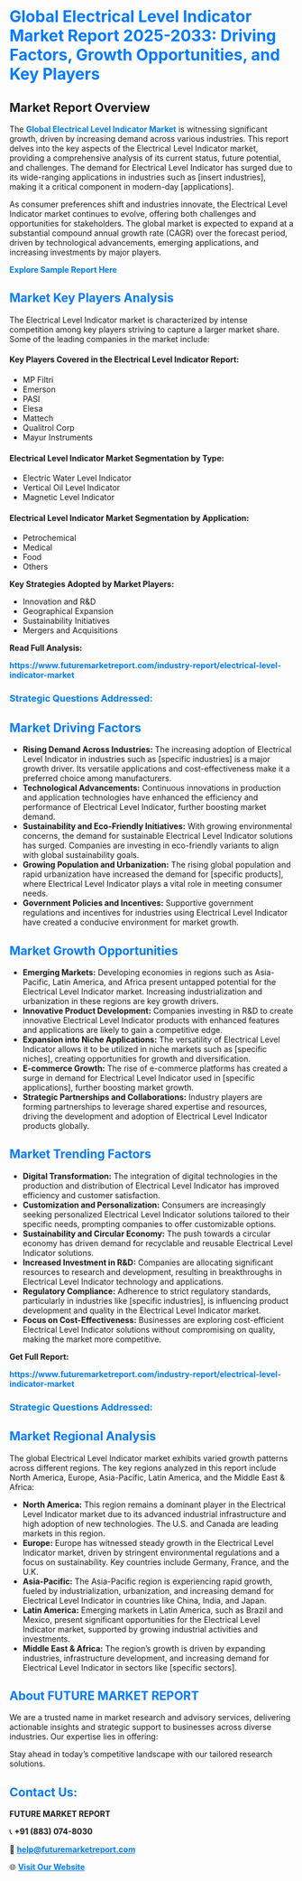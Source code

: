 <h1 style="color: #007BFF;">Global Electrical Level Indicator Market Report 2025-2033: Driving Factors, Growth Opportunities, and Key Players</h1>

<section id="overview">
<h2>Market Report Overview</h2>
<p>The <a href="https://www.futuremarketreport.com/industry-report/electrical-level-indicator-market" style="color: #007BFF; text-decoration: none;"><strong>Global Electrical Level Indicator Market</strong></a> is witnessing significant growth, driven by increasing demand across various industries. This report delves into the key aspects of the Electrical Level Indicator market, providing a comprehensive analysis of its current status, future potential, and challenges. The demand for Electrical Level Indicator has surged due to its wide-ranging applications in industries such as [insert industries], making it a critical component in modern-day [applications].</p>
<p>As consumer preferences shift and industries innovate, the Electrical Level Indicator market continues to evolve, offering both challenges and opportunities for stakeholders. The global market is expected to expand at a substantial compound annual growth rate (CAGR) over the forecast period, driven by technological advancements, emerging applications, and increasing investments by major players.</p>
</section>

<section id="overview">
<p><a href="https://www.futuremarketreport.com/request-sample/reportId=84722" style="color: #007BFF; text-decoration: none;"><strong>Explore Sample Report Here</strong></a></p>
</section>

<section id="key-players">
<h2 style="color: #007BFF;">Market Key Players Analysis</h2>
<p>The Electrical Level Indicator market is characterized by intense competition among key players striving to capture a larger market share. Some of the leading companies in the market include:</p>
<h4>Key Players Covered in the Electrical Level Indicator Report:</h4>
<ul><li>MP Filtri</li><li>Emerson</li><li>PASI</li><li>Elesa</li><li>Mattech</li><li>Qualitrol Corp</li><li>Mayur Instruments</li></ul>
<h4>Electrical Level Indicator Market Segmentation by Type:</h4>
<ul><li>Electric Water Level Indicator</li><li>Vertical Oil Level Indicator</li><li>Magnetic Level Indicator</li></ul>

<h4>Electrical Level Indicator Market Segmentation by Application:</h4>
<ul><li>Petrochemical</li><li>Medical</li><li>Food</li><li>Others</li></ul>
<p><strong>Key Strategies Adopted by Market Players:</strong></p>
<ul>
<li>Innovation and R&D</li>
<li>Geographical Expansion</li>
<li>Sustainability Initiatives</li>
<li>Mergers and Acquisitions</li>
</ul>
</section>

<section>
<p><strong>Read Full Analysis: </strong></p><a href="https://www.futuremarketreport.com/industry-report/electrical-level-indicator-market" style="color: #007BFF; text-decoration: none;"><strong>https://www.futuremarketreport.com/industry-report/electrical-level-indicator-market</strong></a>
<h3 style="color: #007BFF;">Strategic Questions Addressed:</h3>
</section>

<section id="driving-factors">
<h2 style="color: #007BFF;">Market Driving Factors</h2>
<ul>
<li><strong>Rising Demand Across Industries:</strong> The increasing adoption of Electrical Level Indicator in industries such as [specific industries] is a major growth driver. Its versatile applications and cost-effectiveness make it a preferred choice among manufacturers.</li>
<li><strong>Technological Advancements:</strong> Continuous innovations in production and application technologies have enhanced the efficiency and performance of Electrical Level Indicator, further boosting market demand.</li>
<li><strong>Sustainability and Eco-Friendly Initiatives:</strong> With growing environmental concerns, the demand for sustainable Electrical Level Indicator solutions has surged. Companies are investing in eco-friendly variants to align with global sustainability goals.</li>
<li><strong>Growing Population and Urbanization:</strong> The rising global population and rapid urbanization have increased the demand for [specific products], where Electrical Level Indicator plays a vital role in meeting consumer needs.</li>
<li><strong>Government Policies and Incentives:</strong> Supportive government regulations and incentives for industries using Electrical Level Indicator have created a conducive environment for market growth.</li>
</ul>
</section>

<section id="growth-opportunities">
<h2 style="color: #007BFF;">Market Growth Opportunities</h2>
<ul>
<li><strong>Emerging Markets:</strong> Developing economies in regions such as Asia-Pacific, Latin America, and Africa present untapped potential for the Electrical Level Indicator market. Increasing industrialization and urbanization in these regions are key growth drivers.</li>
<li><strong>Innovative Product Development:</strong> Companies investing in R&D to create innovative Electrical Level Indicator products with enhanced features and applications are likely to gain a competitive edge.</li>
<li><strong>Expansion into Niche Applications:</strong> The versatility of Electrical Level Indicator allows it to be utilized in niche markets such as [specific niches], creating opportunities for growth and diversification.</li>
<li><strong>E-commerce Growth:</strong> The rise of e-commerce platforms has created a surge in demand for Electrical Level Indicator used in [specific applications], further boosting market growth.</li>
<li><strong>Strategic Partnerships and Collaborations:</strong> Industry players are forming partnerships to leverage shared expertise and resources, driving the development and adoption of Electrical Level Indicator products globally.</li>
</ul>
</section>

<section id="trending-factors">
<h2 style="color: #007BFF;">Market Trending Factors</h2>
<ul>
<li><strong>Digital Transformation:</strong> The integration of digital technologies in the production and distribution of Electrical Level Indicator has improved efficiency and customer satisfaction.</li>
<li><strong>Customization and Personalization:</strong> Consumers are increasingly seeking personalized Electrical Level Indicator solutions tailored to their specific needs, prompting companies to offer customizable options.</li>
<li><strong>Sustainability and Circular Economy:</strong> The push towards a circular economy has driven demand for recyclable and reusable Electrical Level Indicator solutions.</li>
<li><strong>Increased Investment in R&D:</strong> Companies are allocating significant resources to research and development, resulting in breakthroughs in Electrical Level Indicator technology and applications.</li>
<li><strong>Regulatory Compliance:</strong> Adherence to strict regulatory standards, particularly in industries like [specific industries], is influencing product development and quality in the Electrical Level Indicator market.</li>
<li><strong>Focus on Cost-Effectiveness:</strong> Businesses are exploring cost-efficient Electrical Level Indicator solutions without compromising on quality, making the market more competitive.</li>
</ul>
</section>

<section>
<p><strong>Get Full Report: </strong></p><a href="https://www.futuremarketreport.com/industry-report/electrical-level-indicator-market" style="color: #007BFF; text-decoration: none;"><strong>https://www.futuremarketreport.com/industry-report/electrical-level-indicator-market</strong></a>
<h3 style="color: #007BFF;">Strategic Questions Addressed:</h3>
</section>


<section id="regional-analysis">
<h2 style="color: #007BFF;">Market Regional Analysis</h2>
<p>The global Electrical Level Indicator market exhibits varied growth patterns across different regions. The key regions analyzed in this report include North America, Europe, Asia-Pacific, Latin America, and the Middle East & Africa:</p>
<ul>
<li><strong>North America:</strong> This region remains a dominant player in the Electrical Level Indicator market due to its advanced industrial infrastructure and high adoption of new technologies. The U.S. and Canada are leading markets in this region.</li>
<li><strong>Europe:</strong> Europe has witnessed steady growth in the Electrical Level Indicator market, driven by stringent environmental regulations and a focus on sustainability. Key countries include Germany, France, and the U.K.</li>
<li><strong>Asia-Pacific:</strong> The Asia-Pacific region is experiencing rapid growth, fueled by industrialization, urbanization, and increasing demand for Electrical Level Indicator in countries like China, India, and Japan.</li>
<li><strong>Latin America:</strong> Emerging markets in Latin America, such as Brazil and Mexico, present significant opportunities for the Electrical Level Indicator market, supported by growing industrial activities and investments.</li>
<li><strong>Middle East & Africa:</strong> The region’s growth is driven by expanding industries, infrastructure development, and increasing demand for Electrical Level Indicator in sectors like [specific sectors].</li>
</ul>
</section>

<footer>
<h2 style="color: #007BFF;">About FUTURE MARKET REPORT</h2>
<p>We are a trusted name in market research and advisory services, delivering actionable insights and strategic support to businesses across diverse industries. Our expertise lies in offering:</p>

<p>Stay ahead in today’s competitive landscape with our tailored research solutions.</p>

<h2 style="color: #007BFF;">Contact Us:</h2>
<p><strong>FUTURE MARKET REPORT</strong></p>
<p>📞 <strong>+91 (883) 074-8030</strong></p>
<p>📧 <strong><a href="mailto:help@futuremarketreport.com" style="color: #007BFF;">help@futuremarketreport.com</a></strong></p>
<p>🌐 <strong><a href="https://www.futuremarketreport.com/" style="color: #007BFF;">Visit Our Website</a></strong></p>
</footer>